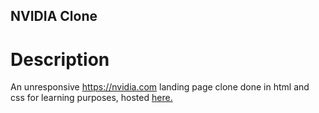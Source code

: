 ## NVIDIA Clone

# Description

An unresponsive https://nvidia.com landing page clone done in html and css for learning purposes,
hosted <a href="https://nvidia-clone.netlify.app"> here.</a>
